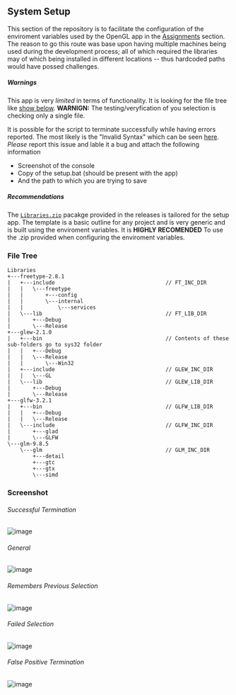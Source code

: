 ## System Setup
This section of the repository is to facilitate the configuration of the enviroment variables used by the OpenGL app in the [Assignments](https://github.com/prince-chrismc/Computer-Graphics/tree/master/Assignments) section. The reason to go this route was base upon having multiple machines being used during the development process; all of which required the libraries may of which being installed in different locations -- thus hardcoded paths would have possed challenges.

##### Warnings
This app is very _limited_ in terms of functionality. It is looking for the file tree like [show below](#file-tree). **WARNIGN:** The testing/veryfication of you selection is checking only a single file.

It is possible for the script to terminate successfully while having errors reported. The most likely is the "Invalid Syntax" which can be seen [here](#False-Positive-Termination). _Please_ report this issue and lable it a bug and attach the following information
* Screenshot of the console
* Copy of the setup.bat (should be present with the app)
* And the path to which you are trying to save

##### Recommendations
The [`Libraries.zip`](https://github.com/prince-chrismc/Computer-Graphics/releases/download/Setup-v1.2.0/Libraries.zip) pacakge provided in the releases is tailored for the setup app. The template is a basic outline for any project and is very generic and is built using the enviroment variables. It is **HIGHLY RECOMENDED** To use the .zip provided when configuring the enviroment variables.

### File Tree
```
Libraries
+---freetype-2.8.1
|   +---include                                   // FT_INC_DIR
|   |   \---freetype
|   |       +---config
|   |       \---internal
|   |           \---services
|   \---lib                                       // FT_LIB_DIR
|       +---Debug
|       \---Release
+---glew-2.1.0
|   +---bin                                       // Contents of these sub-folders go to sys32 folder
|   |   +---Debug
|   |   \---Release
|   |       \---Win32
|   +---include                                   // GLEW_INC_DIR
|   |   \---GL
|   \---lib                                       // GLEW_LIB_DIR
|       +---Debug
|       \---Release
+---glfw-3.2.1
|   +---bin                                       // GLFW_LIB_DIR
|   |   +---Debug
|   |   \---Release
|   \---include                                   // GLFW_INC_DIR
|       +---glad
|       \---GLFW
\---glm-9.8.5
    \---glm                                       // GLM_INC_DIR
        +---detail
        +---gtc
        +---gtx
        \---simd
```

### Screenshot

###### Successful Termination
![image](https://user-images.githubusercontent.com/16867443/34343481-fbb2fb94-e99d-11e7-8cc1-2b77a4d7fa0f.png)

###### General
![image](https://user-images.githubusercontent.com/16867443/31201517-f1a53fba-a92c-11e7-93f9-8553e5f03a3a.png)

###### Remembers Previous Selection
![image](https://user-images.githubusercontent.com/16867443/34343423-0ec33cf0-e99c-11e7-824d-65646c833305.png)

###### Failed Selection
![image](https://user-images.githubusercontent.com/16867443/34343437-5a975152-e99c-11e7-83f2-e1157a9b66fd.png)

###### False Positive Termination
![image](https://user-images.githubusercontent.com/16867443/34343499-e90899bc-e99e-11e7-850a-d155261df3d2.png)
